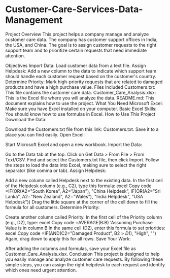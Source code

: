 # Customer-Care-Services-Data-Management

Project Overview
This project helps a company manage and analyze customer care data. The company has customer support offices in India, the USA, and China. The goal is to assign customer requests to the right support team and to prioritize certain requests that need immediate attention.

Objectives
Import Data: Load customer data from a text file.
Assign Helpdesk: Add a new column to the data to indicate which support team should handle each customer request based on the customer's country.
Determine Priority: Mark high-priority requests that are related to damaged products and have a high purchase value.
Files Included
Customers.txt: This file contains the customer care data.
Customer_Care_Analysis.xlsx: This is the Excel file where you will analyze the data.
README.md: This document explains how to use the project.
What You Need
Microsoft Excel: Make sure you have Excel installed on your computer.
Basic Excel Skills: You should know how to use formulas in Excel.
How to Use This Project
Download the Data:

Download the Customers.txt file from this link: Customers.txt.
Save it to a place you can find easily.
Open Excel:

Start Microsoft Excel and open a new workbook.
Import the Data:

Go to the Data tab at the top.
Click on Get Data > From File > From Text/CSV.
Find and select the Customers.txt file, then click Import.
Follow the steps to load the data into Excel, making sure to select the right separator (like comma or tab).
Assign Helpdesk:

Add a new column called Helpdesk next to the existing data.
In the first cell of the Helpdesk column (e.g., C2), type this formula:
excel
Copy code
=IF(OR(A2="South Korea", A2="Japan"), "China Helpdesk",
    IF(OR(A2="Sri Lanka", A2="New Zealand", A2="Wales"), "India Helpdesk",
    "USA Helpdesk"))
Drag the little square at the corner of the cell down to fill the formula for all customers.
Determine Priority:

Create another column called Priority.
In the first cell of the Priority column (e.g., D2), type:
excel
Copy code
=AVERAGE(B:B)  'Assuming Purchase Value is in column B
In the same cell (D2), enter this formula to set priorities:
excel
Copy code
=IF(AND(C2="Damaged Product", B2 > $D$1), "High", "")
Again, drag down to apply this for all rows.
Save Your Work:

After adding the columns and formulas, save your Excel file as Customer_Care_Analysis.xlsx.
Conclusion
This project is designed to help you easily manage and analyze customer care requests. By following these simple steps, you can assign the right helpdesk to each request and identify which ones need urgent attention.

